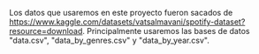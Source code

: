 Los datos que usaremos en este proyecto fueron sacados de <https://www.kaggle.com/datasets/vatsalmavani/spotify-dataset?resource=download>.
Principalmente usaremos las bases de datos "data.csv", "data_by_genres.csv" y "data_by_year.csv".